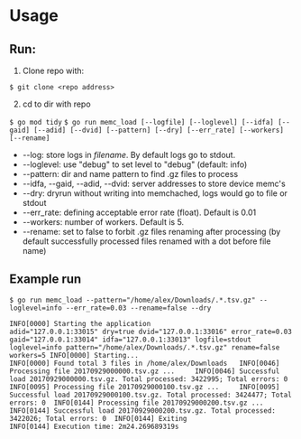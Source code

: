 # Usage

## Run:

1) Clone repo with:

`$ git clone <repo address>`

2) cd to dir with repo

`$ go mod tidy`
`$ go run memc_load [--logfile] [--loglevel] [--idfa] [--gaid] [--adid] [--dvid] [--pattern] [--dry] [--err_rate] [--workers] [--rename]`


* --log: store logs in <i>filename</i>. By default logs go to stdout.
* --loglevel: use "debug" to set level to "debug" (default: info)
* --pattern: dir and name pattern to find .gz files to process
* --idfa, --gaid, --adid, --dvid: server addresses to store device memc's
* --dry: dryrun without writing into memchached, logs would go to file or stdout
* --err_rate: defining acceptable error rate (float). Default is 0.01
* --workers: number of workers. Default is 5.
* --rename: set to false to forbit .gz files renaming after processing (by default successfully processed files renamed with a dot before file name)



## Example run

`$ go run memc_load --pattern="/home/alex/Downloads/.*.tsv.gz" --loglevel=info --err_rate=0.03 --rename=false --dry`

`
INFO[0000] Starting the application                      adid="127.0.0.1:33015" dry=true dvid="127.0.0.1:33016" error_rate=0.03 gaid="127.0.0.1:33014" idfa="127.0.0.1:33013" logfile=stdout loglevel=info pattern="/home/alex/Downloads/.*.tsv.gz" rename=false workers=5
INFO[0000] Starting...                                  
INFO[0000] Found total 3 files in /home/alex/Downloads  
INFO[0046] Processing file 20170929000000.tsv.gz ...    
INFO[0046] Successful load 20170929000000.tsv.gz. Total processed: 3422995; Total errors: 0 
INFO[0095] Processing file 20170929000100.tsv.gz ...    
INFO[0095] Successful load 20170929000100.tsv.gz. Total processed: 3424477; Total errors: 0 
INFO[0144] Processing file 20170929000200.tsv.gz ...    
INFO[0144] Successful load 20170929000200.tsv.gz. Total processed: 3422026; Total errors: 0 
INFO[0144] Exiting                                      
INFO[0144] Execution time: 2m24.269689319s
`
